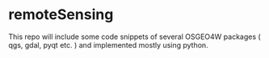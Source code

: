 # remoteSensing

This repo will include some code snippets of several OSGEO4W packages ( qgs, gdal, pyqt etc. ) and implemented mostly using python.
